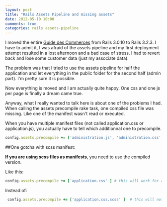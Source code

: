 ```yaml
---
layout: post
title: "Rails Assets Pipeline and missing assets"
date: 2012-05-10 10:00
comments: true
categories: rails assets-pipeline
---
```


I moved the entire [Guide des Commerces](http://www.guidedescommercesdebeauce.com) from Rails 3.0.10 to Rails 3.2.3. I have to admit it, I was afraid of the assets pipeline and my first deployment attempt resulted in a lost afternoon and a bad case of stress. I had to revert back and lose some customer data (just my associate data). 

The problem was that I tried to use the assets pipeline for half the application and let everything in the public folder for the second half (admin part). I'm pretty sure it is possible. 

Now everything is moved and I am actually quite happy. One css and one js per page is finally a dream came true.

Anyway, what I really wanted to talk here is about one of the problems I had. When calling the assets precompile rake task, one compiled css file was missing. Like one of the manifest wasn't read or executed.

When you have multiple manifest files (not called application.css or application.js), you actually have to tell which additionnal one to precompile.

``` ruby config/application.rb
config.assets.precompile += ['administration.js', 'administration.css' ]
```

##One gotcha with scss manifest:

**If you are using scss files as manifests**, you need to use the compiled version.

Like this:

``` ruby config/application.rb
config.assets.precompile += ['application.css' ] # this will work for application.css.scss 
```

Instead of:

``` ruby config/application.rb
 config.assets.precompile += ['application.css.scss' ]  # this will not work, but no error will be thrown
```
 



